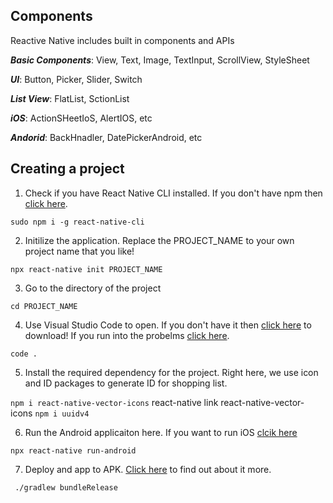 ## Components
Reactive Native includes built in components and APIs

***Basic Components***:
View, Text, Image, TextInput, ScrollView, StyleSheet

***UI***:
Button, Picker, Slider, Switch

***List View***:
FlatList, SctionList 

***iOS***:
ActionSHeetIoS, AlertIOS, etc

***Andorid***:
BackHnadler, DatePickerAndroid, etc

## Creating a project 

1. Check if you have React Native CLI installed. If you don't have npm then [click here](https://www.npmjs.com/get-npm).

`sudo npm i -g react-native-cli`

2. Initilize the application. Replace the PROJECT_NAME to your own project name that you like!

`npx react-native init PROJECT_NAME`

3. Go to the directory of the project 

`cd PROJECT_NAME`

4. Use Visual Studio Code to open. If you don't have it then [click here](https://code.visualstudio.com/download) to download! If you run into the probelms [click here](https://stackoverflow.com/questions/29971053/how-to-open-visual-studio-code-from-the-command-line-on-osx).

`code .`

5. Install the required dependency for the project. Right here, we use icon and ID packages to generate ID for shopping list. 

`npm i react-native-vector-icons`
react-native link react-native-vector-icons
`npm i uuidv4`

6. Run the Android applicaiton here. If you want to run iOS [clcik here](https://reactnative.dev/docs/environment-setup)

`npx react-native run-android`

7. Deploy and app to APK. [Click here](https://reactnative.dev/docs/signed-apk-android) to find out about it more.

` ./gradlew bundleRelease`



